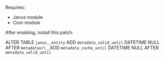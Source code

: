 Requires:
- Janus module
- Cron module

After enabling, install this patch:

ALTER TABLE `janus__entity` ADD `metadata_valid_until` DATETIME NULL AFTER `metadataurl` ,
ADD `metadata_cache_until` DATETIME NULL AFTER `metadata_valid_until` 